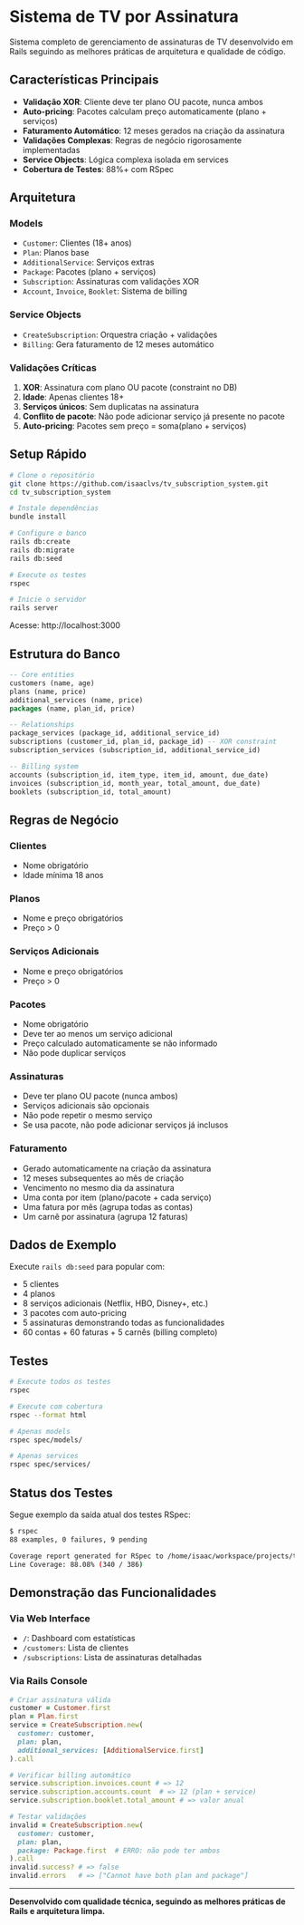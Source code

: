 # Sistema de TV por Assinatura

Sistema completo de gerenciamento de assinaturas de TV desenvolvido em Rails seguindo as melhores práticas de arquitetura e qualidade de código.

## Características Principais

- **Validação XOR**: Cliente deve ter plano OU pacote, nunca ambos
- **Auto-pricing**: Pacotes calculam preço automaticamente (plano + serviços)
- **Faturamento Automático**: 12 meses gerados na criação da assinatura
- **Validações Complexas**: Regras de negócio rigorosamente implementadas
- **Service Objects**: Lógica complexa isolada em services
- **Cobertura de Testes**: 88%+ com RSpec

## Arquitetura

### Models
- `Customer`: Clientes (18+ anos)
- `Plan`: Planos base
- `AdditionalService`: Serviços extras
- `Package`: Pacotes (plano + serviços)
- `Subscription`: Assinaturas com validações XOR
- `Account`, `Invoice`, `Booklet`: Sistema de billing

### Service Objects
- `CreateSubscription`: Orquestra criação + validações
- `Billing`: Gera faturamento de 12 meses automático

### Validações Críticas
1. **XOR**: Assinatura com plano OU pacote (constraint no DB)
2. **Idade**: Apenas clientes 18+
3. **Serviços únicos**: Sem duplicatas na assinatura
4. **Conflito de pacote**: Não pode adicionar serviço já presente no pacote
5. **Auto-pricing**: Pacotes sem preço = soma(plano + serviços)

## Setup Rápido

```bash
# Clone o repositório
git clone https://github.com/isaaclvs/tv_subscription_system.git
cd tv_subscription_system

# Instale dependências
bundle install

# Configure o banco
rails db:create
rails db:migrate
rails db:seed

# Execute os testes
rspec

# Inicie o servidor
rails server
```

Acesse: http://localhost:3000

## Estrutura do Banco

```sql
-- Core entities
customers (name, age)
plans (name, price)
additional_services (name, price)
packages (name, plan_id, price)

-- Relationships
package_services (package_id, additional_service_id)
subscriptions (customer_id, plan_id, package_id) -- XOR constraint
subscription_services (subscription_id, additional_service_id)

-- Billing system
accounts (subscription_id, item_type, item_id, amount, due_date)
invoices (subscription_id, month_year, total_amount, due_date)
booklets (subscription_id, total_amount)
```

## Regras de Negócio

### Clientes
- Nome obrigatório
- Idade mínima 18 anos

### Planos
- Nome e preço obrigatórios
- Preço > 0

### Serviços Adicionais
- Nome e preço obrigatórios
- Preço > 0

### Pacotes
- Nome obrigatório
- Deve ter ao menos um serviço adicional
- Preço calculado automaticamente se não informado
- Não pode duplicar serviços

### Assinaturas
- Deve ter plano OU pacote (nunca ambos)
- Serviços adicionais são opcionais
- Não pode repetir o mesmo serviço
- Se usa pacote, não pode adicionar serviços já inclusos

### Faturamento
- Gerado automaticamente na criação da assinatura
- 12 meses subsequentes ao mês de criação
- Vencimento no mesmo dia da assinatura
- Uma conta por item (plano/pacote + cada serviço)
- Uma fatura por mês (agrupa todas as contas)
- Um carnê por assinatura (agrupa 12 faturas)

## Dados de Exemplo

Execute `rails db:seed` para popular com:
- 5 clientes
- 4 planos
- 8 serviços adicionais (Netflix, HBO, Disney+, etc.)
- 3 pacotes com auto-pricing
- 5 assinaturas demonstrando todas as funcionalidades
- 60 contas + 60 faturas + 5 carnês (billing completo)

## Testes

```bash
# Execute todos os testes
rspec

# Execute com cobertura
rspec --format html

# Apenas models
rspec spec/models/

# Apenas services
rspec spec/services/
```

## Status dos Testes

Segue exemplo da saída atual dos testes RSpec:

```bash
$ rspec
88 examples, 0 failures, 9 pending

Coverage report generated for RSpec to /home/isaac/workspace/projects/tv_subscription_system/coverage.
Line Coverage: 88.08% (340 / 386)
```

## Demonstração das Funcionalidades

### Via Web Interface
- `/`: Dashboard com estatísticas
- `/customers`: Lista de clientes
- `/subscriptions`: Lista de assinaturas detalhadas

### Via Rails Console
```ruby
# Criar assinatura válida
customer = Customer.first
plan = Plan.first
service = CreateSubscription.new(
  customer: customer, 
  plan: plan,
  additional_services: [AdditionalService.first]
).call

# Verificar billing automático
service.subscription.invoices.count # => 12
service.subscription.accounts.count  # => 12 (plan + service)
service.subscription.booklet.total_amount # => valor anual

# Testar validações
invalid = CreateSubscription.new(
  customer: customer,
  plan: plan,
  package: Package.first  # ERRO: não pode ter ambos
).call
invalid.success? # => false
invalid.errors   # => ["Cannot have both plan and package"]
```

---

**Desenvolvido com qualidade técnica, seguindo as melhores práticas de Rails e arquitetura limpa.**

